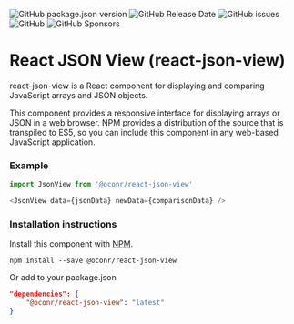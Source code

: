 ![GitHub package.json version](https://img.shields.io/github/package-json/v/oconr/react-json-view) ![GitHub Release Date](https://img.shields.io/github/release-date/oconr/react-json-view) ![GitHub issues](https://img.shields.io/github/issues/oconr/react-json-view) ![GitHub](https://img.shields.io/github/license/oconr/react-json-view) ![GitHub Sponsors](https://img.shields.io/github/sponsors/oconr)

# React JSON View (react-json-view)
react-json-view is a React component for displaying and comparing JavaScript arrays and JSON objects.

This component provides a responsive interface for displaying arrays or JSON in a web browser. NPM provides a distribution of the source that is transpiled to ES5, so you can include this component in any web-based JavaScript application.

### Example
```js
import JsonView from '@oconr/react-json-view'

<JsonView data={jsonData} newData={comparisonData} />
```

### Installation instructions
Install this component with [NPM](https://npmjs.com/package/@oconr/react-json-view).
```shell
npm install --save @oconr/react-json-view
```
Or add to your package.json
```json
"dependencies": {
    "@oconr/react-json-view": "latest"
}
```

